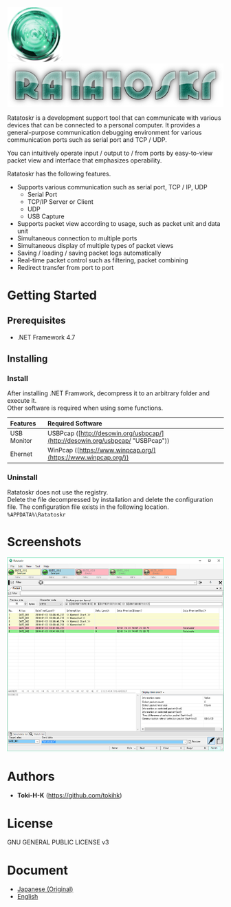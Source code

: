 ![image](doc/_images/app_icon_128x128.png) ![image](doc/_images/app_logo_600x120.png)

Ratatoskr is a development support tool that can communicate with various devices that can be connected to a personal computer.
It provides a general-purpose communication debugging environment for various communication ports such as serial port and TCP / UDP.

You can intuitively operate input / output to / from ports by easy-to-view packet view and interface that emphasizes operability.

Ratatoskr has the following features.

* Supports various communication such as serial port, TCP / IP, UDP
  * Serial Port
  * TCP/IP Server or Client
  * UDP
  * USB Capture
* Supports packet view according to usage, such as packet unit and data unit
* Simultaneous connection to multiple ports
* Simultaneous display of multiple types of packet views
* Saving / loading / saving packet logs automatically
* Real-time packet control such as filtering, packet combining
* Redirect transfer from port to port

# Getting Started

## Prerequisites

* .NET Framework 4.7

## Installing

### Install

After installing .NET Framwork, decompress it to an arbitrary folder and execute it.<br>
Other software is required when using some functions.

| Features | Required Software |
| :--- | :--- |
| USB Monitor | USBPcap ([http://desowin.org/usbpcap/](http://desowin.org/usbpcap/ "USBPcap")) |
| Ehernet | WinPcap ([https://www.winpcap.org/](https://www.winpcap.org/)) |

### Uninstall

Ratatoskr does not use the registry.<br>
Delete the file decompressed by installation and delete the configuration file.
The configuration file exists in the following location.<br>
`%APPDATA%\Ratatoskr`

# Screenshots

![](./doc/_images/basic.png)

# Authors

* **Toki-H-K** (https://github.com/tokihk)

# License

GNU GENERAL PUBLIC LICENSE v3

# Document

* [Japanese (Original)](./doc/jpn(original)/index.md)
* [English](./doc/eng/index.md)
